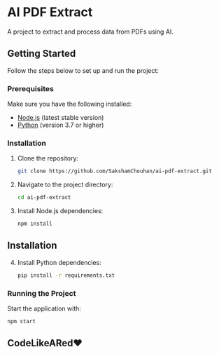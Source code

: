# AI PDF Extract

A project to extract and process data from PDFs using AI.

## Getting Started

Follow the steps below to set up and run the project:

### Prerequisites

Make sure you have the following installed:
- [Node.js](https://nodejs.org/) (latest stable version)
- [Python](https://www.python.org/) (version 3.7 or higher)

### Installation

1. Clone the repository:
   ```bash
   git clone https://github.com/SakshamChouhan/ai-pdf-extract.git

2. Navigate to the project directory:
   ```bash
   cd ai-pdf-extract

3. Install Node.js dependencies:
   ```bash
   npm install

## Installation

4. Install Python dependencies:
   ```bash
   pip install -r requirements.txt

### Running the Project

Start the application with:
```bash
npm start
```
## CodeLikeARed❤️
